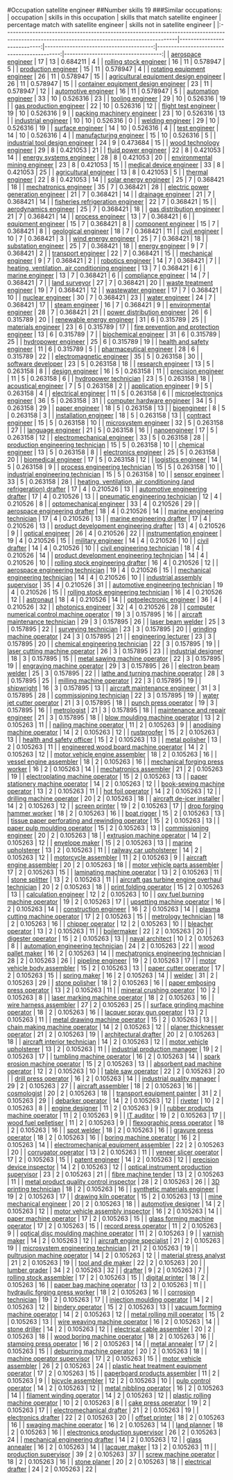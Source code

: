 #Occupation satellite engineer
##Number skills 19
###Similar occupations:
| occupation                                                                                                                                  |   skills in this occupation |   skills that match satellite engineer |   percentage match with satellite engineer |   skills not in satellite engineer |
|:--------------------------------------------------------------------------------------------------------------------------------------------|----------------------------:|---------------------------------------:|-------------------------------------------:|-----------------------------------:|
| [aerospace engineer](aerospace_engineer.md)                                                                                                 |                          17 |                                     13 |                                   0.684211 |                                  4 |
| [rolling stock engineer](rolling_stock_engineer.md)                                                                                         |                          16 |                                     11 |                                   0.578947 |                                  5 |
| [production engineer](production_engineer.md)                                                                                               |                          15 |                                     11 |                                   0.578947 |                                  4 |
| [rotating equipment engineer](rotating_equipment_engineer.md)                                                                               |                          26 |                                     11 |                                   0.578947 |                                 15 |
| [agricultural equipment design engineer](agricultural_equipment_design_engineer.md)                                                         |                          26 |                                     11 |                                   0.578947 |                                 15 |
| [container equipment design engineer](container_equipment_design_engineer.md)                                                               |                          23 |                                     11 |                                   0.578947 |                                 12 |
| [automotive engineer](automotive_engineer.md)                                                                                               |                          16 |                                     11 |                                   0.578947 |                                  5 |
| [automation engineer](automation_engineer.md)                                                                                               |                          33 |                                     10 |                                   0.526316 |                                 23 |
| [tooling engineer](tooling_engineer.md)                                                                                                     |                          29 |                                     10 |                                   0.526316 |                                 19 |
| [gas production engineer](gas_production_engineer.md)                                                                                       |                          22 |                                     10 |                                   0.526316 |                                 12 |
| [flight test engineer](flight_test_engineer.md)                                                                                             |                          19 |                                     10 |                                   0.526316 |                                  9 |
| [packing machinery engineer](packing_machinery_engineer.md)                                                                                 |                          23 |                                     10 |                                   0.526316 |                                 13 |
| [industrial engineer](industrial_engineer.md)                                                                                               |                          10 |                                     10 |                                   0.526316 |                                  0 |
| [welding engineer](welding_engineer.md)                                                                                                     |                          29 |                                     10 |                                   0.526316 |                                 19 |
| [surface engineer](surface_engineer.md)                                                                                                     |                          14 |                                     10 |                                   0.526316 |                                  4 |
| [test engineer](test_engineer.md)                                                                                                           |                          14 |                                     10 |                                   0.526316 |                                  4 |
| [manufacturing engineer](manufacturing_engineer.md)                                                                                         |                          15 |                                     10 |                                   0.526316 |                                  5 |
| [industrial tool design engineer](industrial_tool_design_engineer.md)                                                                       |                          24 |                                      9 |                                   0.473684 |                                 15 |
| [wood technology engineer](wood_technology_engineer.md)                                                                                     |                          29 |                                      8 |                                   0.421053 |                                 21 |
| [fluid power engineer](fluid_power_engineer.md)                                                                                             |                          22 |                                      8 |                                   0.421053 |                                 14 |
| [energy systems engineer](energy_systems_engineer.md)                                                                                       |                          28 |                                      8 |                                   0.421053 |                                 20 |
| [environmental mining engineer](environmental_mining_engineer.md)                                                                           |                          23 |                                      8 |                                   0.421053 |                                 15 |
| [medical device engineer](medical_device_engineer.md)                                                                                       |                          33 |                                      8 |                                   0.421053 |                                 25 |
| [agricultural engineer](agricultural_engineer.md)                                                                                           |                          13 |                                      8 |                                   0.421053 |                                  5 |
| [thermal engineer](thermal_engineer.md)                                                                                                     |                          22 |                                      8 |                                   0.421053 |                                 14 |
| [solar energy engineer](solar_energy_engineer.md)                                                                                           |                          25 |                                      7 |                                   0.368421 |                                 18 |
| [mechatronics engineer](mechatronics_engineer.md)                                                                                           |                          35 |                                      7 |                                   0.368421 |                                 28 |
| [electric power generation engineer](electric_power_generation_engineer.md)                                                                 |                          21 |                                      7 |                                   0.368421 |                                 14 |
| [drainage engineer](drainage_engineer.md)                                                                                                   |                          21 |                                      7 |                                   0.368421 |                                 14 |
| [fisheries refrigeration engineer](fisheries_refrigeration_engineer.md)                                                                     |                          22 |                                      7 |                                   0.368421 |                                 15 |
| [aerodynamics engineer](aerodynamics_engineer.md)                                                                                           |                          25 |                                      7 |                                   0.368421 |                                 18 |
| [gas distribution engineer](gas_distribution_engineer.md)                                                                                   |                          21 |                                      7 |                                   0.368421 |                                 14 |
| [process engineer](process_engineer.md)                                                                                                     |                          13 |                                      7 |                                   0.368421 |                                  6 |
| [equipment engineer](equipment_engineer.md)                                                                                                 |                          15 |                                      7 |                                   0.368421 |                                  8 |
| [component engineer](component_engineer.md)                                                                                                 |                          15 |                                      7 |                                   0.368421 |                                  8 |
| [geological engineer](geological_engineer.md)                                                                                               |                          18 |                                      7 |                                   0.368421 |                                 11 |
| [civil engineer](civil_engineer.md)                                                                                                         |                          10 |                                      7 |                                   0.368421 |                                  3 |
| [wind energy engineer](wind_energy_engineer.md)                                                                                             |                          25 |                                      7 |                                   0.368421 |                                 18 |
| [substation engineer](substation_engineer.md)                                                                                               |                          25 |                                      7 |                                   0.368421 |                                 18 |
| [energy engineer](energy_engineer.md)                                                                                                       |                           9 |                                      7 |                                   0.368421 |                                  2 |
| [transport engineer](transport_engineer.md)                                                                                                 |                          22 |                                      7 |                                   0.368421 |                                 15 |
| [mechanical engineer](mechanical_engineer.md)                                                                                               |                           9 |                                      7 |                                   0.368421 |                                  2 |
| [robotics engineer](robotics_engineer.md)                                                                                                   |                          14 |                                      7 |                                   0.368421 |                                  7 |
| [heating, ventilation, air conditioning engineer](heating,_ventilation,_air_conditioning_engineer.md)                                       |                          13 |                                      7 |                                   0.368421 |                                  6 |
| [marine engineer](marine_engineer.md)                                                                                                       |                          13 |                                      7 |                                   0.368421 |                                  6 |
| [compliance engineer](compliance_engineer.md)                                                                                               |                          14 |                                      7 |                                   0.368421 |                                  7 |
| [land surveyor](land_surveyor.md)                                                                                                           |                          27 |                                      7 |                                   0.368421 |                                 20 |
| [waste treatment engineer](waste_treatment_engineer.md)                                                                                     |                          19 |                                      7 |                                   0.368421 |                                 12 |
| [wastewater engineer](wastewater_engineer.md)                                                                                               |                          17 |                                      7 |                                   0.368421 |                                 10 |
| [nuclear engineer](nuclear_engineer.md)                                                                                                     |                          30 |                                      7 |                                   0.368421 |                                 23 |
| [water engineer](water_engineer.md)                                                                                                         |                          24 |                                      7 |                                   0.368421 |                                 17 |
| [steam engineer](steam_engineer.md)                                                                                                         |                          16 |                                      7 |                                   0.368421 |                                  9 |
| [environmental engineer](environmental_engineer.md)                                                                                         |                          28 |                                      7 |                                   0.368421 |                                 21 |
| [power distribution engineer](power_distribution_engineer.md)                                                                               |                          26 |                                      6 |                                   0.315789 |                                 20 |
| [renewable energy engineer](renewable_energy_engineer.md)                                                                                   |                          31 |                                      6 |                                   0.315789 |                                 25 |
| [materials engineer](materials_engineer.md)                                                                                                 |                          23 |                                      6 |                                   0.315789 |                                 17 |
| [fire prevention and protection engineer](fire_prevention_and_protection_engineer.md)                                                       |                          13 |                                      6 |                                   0.315789 |                                  7 |
| [biochemical engineer](biochemical_engineer.md)                                                                                             |                          31 |                                      6 |                                   0.315789 |                                 25 |
| [hydropower engineer](hydropower_engineer.md)                                                                                               |                          25 |                                      6 |                                   0.315789 |                                 19 |
| [health and safety engineer](health_and_safety_engineer.md)                                                                                 |                          11 |                                      6 |                                   0.315789 |                                  5 |
| [pharmaceutical engineer](pharmaceutical_engineer.md)                                                                                       |                          28 |                                      6 |                                   0.315789 |                                 22 |
| [electromagnetic engineer](electromagnetic_engineer.md)                                                                                     |                          35 |                                      5 |                                   0.263158 |                                 30 |
| [software developer](software_developer.md)                                                                                                 |                          23 |                                      5 |                                   0.263158 |                                 18 |
| [research engineer](research_engineer.md)                                                                                                   |                          13 |                                      5 |                                   0.263158 |                                  8 |
| [design engineer](design_engineer.md)                                                                                                       |                          16 |                                      5 |                                   0.263158 |                                 11 |
| [precision engineer](precision_engineer.md)                                                                                                 |                          11 |                                      5 |                                   0.263158 |                                  6 |
| [hydropower technician](hydropower_technician.md)                                                                                           |                          23 |                                      5 |                                   0.263158 |                                 18 |
| [acoustical engineer](acoustical_engineer.md)                                                                                               |                           7 |                                      5 |                                   0.263158 |                                  2 |
| [application engineer](application_engineer.md)                                                                                             |                           9 |                                      5 |                                   0.263158 |                                  4 |
| [electrical engineer](electrical_engineer.md)                                                                                               |                          11 |                                      5 |                                   0.263158 |                                  6 |
| [microelectronics engineer](microelectronics_engineer.md)                                                                                   |                          36 |                                      5 |                                   0.263158 |                                 31 |
| [computer hardware engineer](computer_hardware_engineer.md)                                                                                 |                          34 |                                      5 |                                   0.263158 |                                 29 |
| [paper engineer](paper_engineer.md)                                                                                                         |                          18 |                                      5 |                                   0.263158 |                                 13 |
| [bioengineer](bioengineer.md)                                                                                                               |                           8 |                                      5 |                                   0.263158 |                                  3 |
| [installation engineer](installation_engineer.md)                                                                                           |                          18 |                                      5 |                                   0.263158 |                                 13 |
| [contract engineer](contract_engineer.md)                                                                                                   |                          15 |                                      5 |                                   0.263158 |                                 10 |
| [microsystem engineer](microsystem_engineer.md)                                                                                             |                          32 |                                      5 |                                   0.263158 |                                 27 |
| [language engineer](language_engineer.md)                                                                                                   |                          21 |                                      5 |                                   0.263158 |                                 16 |
| [nanoengineer](nanoengineer.md)                                                                                                             |                          17 |                                      5 |                                   0.263158 |                                 12 |
| [electromechanical engineer](electromechanical_engineer.md)                                                                                 |                          33 |                                      5 |                                   0.263158 |                                 28 |
| [production engineering technician](production_engineering_technician.md)                                                                   |                          15 |                                      5 |                                   0.263158 |                                 10 |
| [chemical engineer](chemical_engineer.md)                                                                                                   |                          13 |                                      5 |                                   0.263158 |                                  8 |
| [electronics engineer](electronics_engineer.md)                                                                                             |                          25 |                                      5 |                                   0.263158 |                                 20 |
| [biomedical engineer](biomedical_engineer.md)                                                                                               |                          17 |                                      5 |                                   0.263158 |                                 12 |
| [logistics engineer](logistics_engineer.md)                                                                                                 |                          14 |                                      5 |                                   0.263158 |                                  9 |
| [process engineering technician](process_engineering_technician.md)                                                                         |                          15 |                                      5 |                                   0.263158 |                                 10 |
| [industrial engineering technician](industrial_engineering_technician.md)                                                                   |                          15 |                                      5 |                                   0.263158 |                                 10 |
| [sensor engineer](sensor_engineer.md)                                                                                                       |                          33 |                                      5 |                                   0.263158 |                                 28 |
| [heating, ventilation, air conditioning (and refrigeration) drafter](heating,_ventilation,_air_conditioning_(and_refrigeration)_drafter.md) |                          17 |                                      4 |                                   0.210526 |                                 13 |
| [automotive engineering drafter](automotive_engineering_drafter.md)                                                                         |                          17 |                                      4 |                                   0.210526 |                                 13 |
| [pneumatic engineering technician](pneumatic_engineering_technician.md)                                                                     |                          12 |                                      4 |                                   0.210526 |                                  8 |
| [optomechanical engineer](optomechanical_engineer.md)                                                                                       |                          33 |                                      4 |                                   0.210526 |                                 29 |
| [aerospace engineering drafter](aerospace_engineering_drafter.md)                                                                           |                          18 |                                      4 |                                   0.210526 |                                 14 |
| [marine engineering technician](marine_engineering_technician.md)                                                                           |                          17 |                                      4 |                                   0.210526 |                                 13 |
| [marine engineering drafter](marine_engineering_drafter.md)                                                                                 |                          17 |                                      4 |                                   0.210526 |                                 13 |
| [product development engineering drafter](product_development_engineering_drafter.md)                                                       |                          13 |                                      4 |                                   0.210526 |                                  9 |
| [optical engineer](optical_engineer.md)                                                                                                     |                          26 |                                      4 |                                   0.210526 |                                 22 |
| [instrumentation engineer](instrumentation_engineer.md)                                                                                     |                          19 |                                      4 |                                   0.210526 |                                 15 |
| [military engineer](military_engineer.md)                                                                                                   |                          14 |                                      4 |                                   0.210526 |                                 10 |
| [civil drafter](civil_drafter.md)                                                                                                           |                          14 |                                      4 |                                   0.210526 |                                 10 |
| [civil engineering technician](civil_engineering_technician.md)                                                                             |                          18 |                                      4 |                                   0.210526 |                                 14 |
| [product development engineering technician](product_development_engineering_technician.md)                                                 |                          14 |                                      4 |                                   0.210526 |                                 10 |
| [rolling stock engineering drafter](rolling_stock_engineering_drafter.md)                                                                   |                          16 |                                      4 |                                   0.210526 |                                 12 |
| [aerospace engineering technician](aerospace_engineering_technician.md)                                                                     |                          19 |                                      4 |                                   0.210526 |                                 15 |
| [mechanical engineering technician](mechanical_engineering_technician.md)                                                                   |                          14 |                                      4 |                                   0.210526 |                                 10 |
| [industrial assembly supervisor](industrial_assembly_supervisor.md)                                                                         |                          35 |                                      4 |                                   0.210526 |                                 31 |
| [automotive engineering technician](automotive_engineering_technician.md)                                                                   |                          19 |                                      4 |                                   0.210526 |                                 15 |
| [rolling stock engineering technician](rolling_stock_engineering_technician.md)                                                             |                          16 |                                      4 |                                   0.210526 |                                 12 |
| [astronaut](astronaut.md)                                                                                                                   |                          18 |                                      4 |                                   0.210526 |                                 14 |
| [optoelectronic engineer](optoelectronic_engineer.md)                                                                                       |                          36 |                                      4 |                                   0.210526 |                                 32 |
| [photonics engineer](photonics_engineer.md)                                                                                                 |                          32 |                                      4 |                                   0.210526 |                                 28 |
| [computer numerical control machine operator](computer_numerical_control_machine_operator.md)                                               |                          19 |                                      3 |                                   0.157895 |                                 16 |
| [aircraft maintenance technician](aircraft_maintenance_technician.md)                                                                       |                          29 |                                      3 |                                   0.157895 |                                 26 |
| [laser beam welder](laser_beam_welder.md)                                                                                                   |                          25 |                                      3 |                                   0.157895 |                                 22 |
| [surveying technician](surveying_technician.md)                                                                                             |                          23 |                                      3 |                                   0.157895 |                                 20 |
| [grinding machine operator](grinding_machine_operator.md)                                                                                   |                          24 |                                      3 |                                   0.157895 |                                 21 |
| [engineering lecturer](engineering_lecturer.md)                                                                                             |                          23 |                                      3 |                                   0.157895 |                                 20 |
| [chemical engineering technician](chemical_engineering_technician.md)                                                                       |                          22 |                                      3 |                                   0.157895 |                                 19 |
| [laser cutting machine operator](laser_cutting_machine_operator.md)                                                                         |                          26 |                                      3 |                                   0.157895 |                                 23 |
| [industrial designer](industrial_designer.md)                                                                                               |                          18 |                                      3 |                                   0.157895 |                                 15 |
| [metal sawing machine operator](metal_sawing_machine_operator.md)                                                                           |                          22 |                                      3 |                                   0.157895 |                                 19 |
| [engraving machine operator](engraving_machine_operator.md)                                                                                 |                          29 |                                      3 |                                   0.157895 |                                 26 |
| [electron beam welder](electron_beam_welder.md)                                                                                             |                          25 |                                      3 |                                   0.157895 |                                 22 |
| [lathe and turning machine operator](lathe_and_turning_machine_operator.md)                                                                 |                          28 |                                      3 |                                   0.157895 |                                 25 |
| [milling machine operator](milling_machine_operator.md)                                                                                     |                          22 |                                      3 |                                   0.157895 |                                 19 |
| [shipwright](shipwright.md)                                                                                                                 |                          16 |                                      3 |                                   0.157895 |                                 13 |
| [aircraft maintenance engineer](aircraft_maintenance_engineer.md)                                                                           |                          31 |                                      3 |                                   0.157895 |                                 28 |
| [commissioning technician](commissioning_technician.md)                                                                                     |                          22 |                                      3 |                                   0.157895 |                                 19 |
| [water jet cutter operator](water_jet_cutter_operator.md)                                                                                   |                          21 |                                      3 |                                   0.157895 |                                 18 |
| [punch press operator](punch_press_operator.md)                                                                                             |                          19 |                                      3 |                                   0.157895 |                                 16 |
| [metrologist](metrologist.md)                                                                                                               |                          21 |                                      3 |                                   0.157895 |                                 18 |
| [maintenance and repair engineer](maintenance_and_repair_engineer.md)                                                                       |                          21 |                                      3 |                                   0.157895 |                                 18 |
| [blow moulding machine operator](blow_moulding_machine_operator.md)                                                                         |                          13 |                                      2 |                                   0.105263 |                                 11 |
| [nailing machine operator](nailing_machine_operator.md)                                                                                     |                          11 |                                      2 |                                   0.105263 |                                  9 |
| [anodising machine operator](anodising_machine_operator.md)                                                                                 |                          14 |                                      2 |                                   0.105263 |                                 12 |
| [rustproofer](rustproofer.md)                                                                                                               |                          15 |                                      2 |                                   0.105263 |                                 13 |
| [health and safety officer](health_and_safety_officer.md)                                                                                   |                          15 |                                      2 |                                   0.105263 |                                 13 |
| [metal polisher](metal_polisher.md)                                                                                                         |                          13 |                                      2 |                                   0.105263 |                                 11 |
| [engineered wood board machine operator](engineered_wood_board_machine_operator.md)                                                         |                          14 |                                      2 |                                   0.105263 |                                 12 |
| [motor vehicle engine assembler](motor_vehicle_engine_assembler.md)                                                                         |                          18 |                                      2 |                                   0.105263 |                                 16 |
| [vessel engine assembler](vessel_engine_assembler.md)                                                                                       |                          18 |                                      2 |                                   0.105263 |                                 16 |
| [mechanical forging press worker](mechanical_forging_press_worker.md)                                                                       |                          16 |                                      2 |                                   0.105263 |                                 14 |
| [mechatronics assembler](mechatronics_assembler.md)                                                                                         |                          21 |                                      2 |                                   0.105263 |                                 19 |
| [electroplating machine operator](electroplating_machine_operator.md)                                                                       |                          15 |                                      2 |                                   0.105263 |                                 13 |
| [paper stationery machine operator](paper_stationery_machine_operator.md)                                                                   |                          14 |                                      2 |                                   0.105263 |                                 12 |
| [book-sewing machine operator](book-sewing_machine_operator.md)                                                                             |                          13 |                                      2 |                                   0.105263 |                                 11 |
| [hot foil operator](hot_foil_operator.md)                                                                                                   |                          14 |                                      2 |                                   0.105263 |                                 12 |
| [drilling machine operator](drilling_machine_operator.md)                                                                                   |                          20 |                                      2 |                                   0.105263 |                                 18 |
| [aircraft de-icer installer](aircraft_de-icer_installer.md)                                                                                 |                          14 |                                      2 |                                   0.105263 |                                 12 |
| [screen printer](screen_printer.md)                                                                                                         |                          19 |                                      2 |                                   0.105263 |                                 17 |
| [drop forging hammer worker](drop_forging_hammer_worker.md)                                                                                 |                          18 |                                      2 |                                   0.105263 |                                 16 |
| [boat rigger](boat_rigger.md)                                                                                                               |                          15 |                                      2 |                                   0.105263 |                                 13 |
| [tissue paper perforating and rewinding operator](tissue_paper_perforating_and_rewinding_operator.md)                                       |                          15 |                                      2 |                                   0.105263 |                                 13 |
| [paper pulp moulding operator](paper_pulp_moulding_operator.md)                                                                             |                          15 |                                      2 |                                   0.105263 |                                 13 |
| [commissioning engineer](commissioning_engineer.md)                                                                                         |                          20 |                                      2 |                                   0.105263 |                                 18 |
| [extrusion machine operator](extrusion_machine_operator.md)                                                                                 |                          14 |                                      2 |                                   0.105263 |                                 12 |
| [envelope maker](envelope_maker.md)                                                                                                         |                          15 |                                      2 |                                   0.105263 |                                 13 |
| [marine upholsterer](marine_upholsterer.md)                                                                                                 |                          13 |                                      2 |                                   0.105263 |                                 11 |
| [railway car upholsterer](railway_car_upholsterer.md)                                                                                       |                          14 |                                      2 |                                   0.105263 |                                 12 |
| [motorcycle assembler](motorcycle_assembler.md)                                                                                             |                          11 |                                      2 |                                   0.105263 |                                  9 |
| [aircraft engine assembler](aircraft_engine_assembler.md)                                                                                   |                          20 |                                      2 |                                   0.105263 |                                 18 |
| [motor vehicle parts assembler](motor_vehicle_parts_assembler.md)                                                                           |                          17 |                                      2 |                                   0.105263 |                                 15 |
| [laminating machine operator](laminating_machine_operator.md)                                                                               |                          13 |                                      2 |                                   0.105263 |                                 11 |
| [stone splitter](stone_splitter.md)                                                                                                         |                          13 |                                      2 |                                   0.105263 |                                 11 |
| [aircraft gas turbine engine overhaul technician](aircraft_gas_turbine_engine_overhaul_technician.md)                                       |                          20 |                                      2 |                                   0.105263 |                                 18 |
| [print folding operator](print_folding_operator.md)                                                                                         |                          15 |                                      2 |                                   0.105263 |                                 13 |
| [calculation engineer](calculation_engineer.md)                                                                                             |                          12 |                                      2 |                                   0.105263 |                                 10 |
| [oxy fuel burning machine operator](oxy_fuel_burning_machine_operator.md)                                                                   |                          19 |                                      2 |                                   0.105263 |                                 17 |
| [upsetting machine operator](upsetting_machine_operator.md)                                                                                 |                          16 |                                      2 |                                   0.105263 |                                 14 |
| [construction engineer](construction_engineer.md)                                                                                           |                          16 |                                      2 |                                   0.105263 |                                 14 |
| [plasma cutting machine operator](plasma_cutting_machine_operator.md)                                                                       |                          17 |                                      2 |                                   0.105263 |                                 15 |
| [metrology technician](metrology_technician.md)                                                                                             |                          18 |                                      2 |                                   0.105263 |                                 16 |
| [chipper operator](chipper_operator.md)                                                                                                     |                          12 |                                      2 |                                   0.105263 |                                 10 |
| [bleacher operator](bleacher_operator.md)                                                                                                   |                          13 |                                      2 |                                   0.105263 |                                 11 |
| [boilermaker](boilermaker.md)                                                                                                               |                          22 |                                      2 |                                   0.105263 |                                 20 |
| [digester operator](digester_operator.md)                                                                                                   |                          15 |                                      2 |                                   0.105263 |                                 13 |
| [naval architect](naval_architect.md)                                                                                                       |                          10 |                                      2 |                                   0.105263 |                                  8 |
| [automation engineering technician](automation_engineering_technician.md)                                                                   |                          24 |                                      2 |                                   0.105263 |                                 22 |
| [wood pallet maker](wood_pallet_maker.md)                                                                                                   |                          16 |                                      2 |                                   0.105263 |                                 14 |
| [mechatronics engineering technician](mechatronics_engineering_technician.md)                                                               |                          28 |                                      2 |                                   0.105263 |                                 26 |
| [pipeline engineer](pipeline_engineer.md)                                                                                                   |                          19 |                                      2 |                                   0.105263 |                                 17 |
| [motor vehicle body assembler](motor_vehicle_body_assembler.md)                                                                             |                          15 |                                      2 |                                   0.105263 |                                 13 |
| [paper cutter operator](paper_cutter_operator.md)                                                                                           |                          17 |                                      2 |                                   0.105263 |                                 15 |
| [spring maker](spring_maker.md)                                                                                                             |                          16 |                                      2 |                                   0.105263 |                                 14 |
| [welder](welder.md)                                                                                                                         |                          31 |                                      2 |                                   0.105263 |                                 29 |
| [stone polisher](stone_polisher.md)                                                                                                         |                          18 |                                      2 |                                   0.105263 |                                 16 |
| [paper embosing press operator](paper_embosing_press_operator.md)                                                                           |                          13 |                                      2 |                                   0.105263 |                                 11 |
| [mineral crushing operator](mineral_crushing_operator.md)                                                                                   |                          10 |                                      2 |                                   0.105263 |                                  8 |
| [laser marking machine operator](laser_marking_machine_operator.md)                                                                         |                          18 |                                      2 |                                   0.105263 |                                 16 |
| [wire harness assembler](wire_harness_assembler.md)                                                                                         |                          27 |                                      2 |                                   0.105263 |                                 25 |
| [surface grinding machine operator](surface_grinding_machine_operator.md)                                                                   |                          18 |                                      2 |                                   0.105263 |                                 16 |
| [lacquer spray gun operator](lacquer_spray_gun_operator.md)                                                                                 |                          13 |                                      2 |                                   0.105263 |                                 11 |
| [metal drawing machine operator](metal_drawing_machine_operator.md)                                                                         |                          15 |                                      2 |                                   0.105263 |                                 13 |
| [chain making machine operator](chain_making_machine_operator.md)                                                                           |                          14 |                                      2 |                                   0.105263 |                                 12 |
| [planer thicknesser operator](planer_thicknesser_operator.md)                                                                               |                          21 |                                      2 |                                   0.105263 |                                 19 |
| [architectural drafter](architectural_drafter.md)                                                                                           |                          20 |                                      2 |                                   0.105263 |                                 18 |
| [aircraft interior technician](aircraft_interior_technician.md)                                                                             |                          14 |                                      2 |                                   0.105263 |                                 12 |
| [motor vehicle upholsterer](motor_vehicle_upholsterer.md)                                                                                   |                          13 |                                      2 |                                   0.105263 |                                 11 |
| [industrial production manager](industrial_production_manager.md)                                                                           |                          19 |                                      2 |                                   0.105263 |                                 17 |
| [tumbling machine operator](tumbling_machine_operator.md)                                                                                   |                          16 |                                      2 |                                   0.105263 |                                 14 |
| [spark erosion machine operator](spark_erosion_machine_operator.md)                                                                         |                          15 |                                      2 |                                   0.105263 |                                 13 |
| [absorbent pad machine operator](absorbent_pad_machine_operator.md)                                                                         |                          12 |                                      2 |                                   0.105263 |                                 10 |
| [table saw operator](table_saw_operator.md)                                                                                                 |                          22 |                                      2 |                                   0.105263 |                                 20 |
| [drill press operator](drill_press_operator.md)                                                                                             |                          16 |                                      2 |                                   0.105263 |                                 14 |
| [industrial quality manager](industrial_quality_manager.md)                                                                                 |                          29 |                                      2 |                                   0.105263 |                                 27 |
| [aircraft assembler](aircraft_assembler.md)                                                                                                 |                          18 |                                      2 |                                   0.105263 |                                 16 |
| [cosmologist](cosmologist.md)                                                                                                               |                          20 |                                      2 |                                   0.105263 |                                 18 |
| [transport equipment painter](transport_equipment_painter.md)                                                                               |                          31 |                                      2 |                                   0.105263 |                                 29 |
| [debarker operator](debarker_operator.md)                                                                                                   |                          14 |                                      2 |                                   0.105263 |                                 12 |
| [riveter](riveter.md)                                                                                                                       |                          10 |                                      2 |                                   0.105263 |                                  8 |
| [engine designer](engine_designer.md)                                                                                                       |                          11 |                                      2 |                                   0.105263 |                                  9 |
| [rubber products machine operator](rubber_products_machine_operator.md)                                                                     |                          11 |                                      2 |                                   0.105263 |                                  9 |
| [IT auditor](IT_auditor.md)                                                                                                                 |                          19 |                                      2 |                                   0.105263 |                                 17 |
| [wood fuel pelletiser](wood_fuel_pelletiser.md)                                                                                             |                          11 |                                      2 |                                   0.105263 |                                  9 |
| [flexographic press operator](flexographic_press_operator.md)                                                                               |                          18 |                                      2 |                                   0.105263 |                                 16 |
| [spot welder](spot_welder.md)                                                                                                               |                          18 |                                      2 |                                   0.105263 |                                 16 |
| [gravure press operator](gravure_press_operator.md)                                                                                         |                          18 |                                      2 |                                   0.105263 |                                 16 |
| [boring machine operator](boring_machine_operator.md)                                                                                       |                          16 |                                      2 |                                   0.105263 |                                 14 |
| [electromechanical equipment assembler](electromechanical_equipment_assembler.md)                                                           |                          22 |                                      2 |                                   0.105263 |                                 20 |
| [corrugator operator](corrugator_operator.md)                                                                                               |                          13 |                                      2 |                                   0.105263 |                                 11 |
| [veneer slicer operator](veneer_slicer_operator.md)                                                                                         |                          17 |                                      2 |                                   0.105263 |                                 15 |
| [patent engineer](patent_engineer.md)                                                                                                       |                          14 |                                      2 |                                   0.105263 |                                 12 |
| [precision device inspector](precision_device_inspector.md)                                                                                 |                          14 |                                      2 |                                   0.105263 |                                 12 |
| [optical instrument production supervisor](optical_instrument_production_supervisor.md)                                                     |                          23 |                                      2 |                                   0.105263 |                                 21 |
| [fibre machine tender](fibre_machine_tender.md)                                                                                             |                          13 |                                      2 |                                   0.105263 |                                 11 |
| [metal product quality control inspector](metal_product_quality_control_inspector.md)                                                       |                          28 |                                      2 |                                   0.105263 |                                 26 |
| [3D printing technician](3D_printing_technician.md)                                                                                         |                          18 |                                      2 |                                   0.105263 |                                 16 |
| [synthetic materials engineer](synthetic_materials_engineer.md)                                                                             |                          19 |                                      2 |                                   0.105263 |                                 17 |
| [drawing kiln operator](drawing_kiln_operator.md)                                                                                           |                          15 |                                      2 |                                   0.105263 |                                 13 |
| [mine mechanical engineer](mine_mechanical_engineer.md)                                                                                     |                          20 |                                      2 |                                   0.105263 |                                 18 |
| [automotive designer](automotive_designer.md)                                                                                               |                          14 |                                      2 |                                   0.105263 |                                 12 |
| [motor vehicle assembly inspector](motor_vehicle_assembly_inspector.md)                                                                     |                          16 |                                      2 |                                   0.105263 |                                 14 |
| [paper machine operator](paper_machine_operator.md)                                                                                         |                          17 |                                      2 |                                   0.105263 |                                 15 |
| [glass forming machine operator](glass_forming_machine_operator.md)                                                                         |                          17 |                                      2 |                                   0.105263 |                                 15 |
| [record press operator](record_press_operator.md)                                                                                           |                          11 |                                      2 |                                   0.105263 |                                  9 |
| [optical disc moulding machine operator](optical_disc_moulding_machine_operator.md)                                                         |                          11 |                                      2 |                                   0.105263 |                                  9 |
| [varnish maker](varnish_maker.md)                                                                                                           |                          14 |                                      2 |                                   0.105263 |                                 12 |
| [aircraft engine specialist](aircraft_engine_specialist.md)                                                                                 |                          21 |                                      2 |                                   0.105263 |                                 19 |
| [microsystem engineering technician](microsystem_engineering_technician.md)                                                                 |                          21 |                                      2 |                                   0.105263 |                                 19 |
| [pultrusion machine operator](pultrusion_machine_operator.md)                                                                               |                          14 |                                      2 |                                   0.105263 |                                 12 |
| [material stress analyst](material_stress_analyst.md)                                                                                       |                          21 |                                      2 |                                   0.105263 |                                 19 |
| [tool and die maker](tool_and_die_maker.md)                                                                                                 |                          22 |                                      2 |                                   0.105263 |                                 20 |
| [lumber grader](lumber_grader.md)                                                                                                           |                          34 |                                      2 |                                   0.105263 |                                 32 |
| [drafter](drafter.md)                                                                                                                       |                           9 |                                      2 |                                   0.105263 |                                  7 |
| [rolling stock assembler](rolling_stock_assembler.md)                                                                                       |                          17 |                                      2 |                                   0.105263 |                                 15 |
| [digital printer](digital_printer.md)                                                                                                       |                          18 |                                      2 |                                   0.105263 |                                 16 |
| [paper bag machine operator](paper_bag_machine_operator.md)                                                                                 |                          13 |                                      2 |                                   0.105263 |                                 11 |
| [hydraulic forging press worker](hydraulic_forging_press_worker.md)                                                                         |                          18 |                                      2 |                                   0.105263 |                                 16 |
| [corrosion technician](corrosion_technician.md)                                                                                             |                          19 |                                      2 |                                   0.105263 |                                 17 |
| [injection moulding operator](injection_moulding_operator.md)                                                                               |                          14 |                                      2 |                                   0.105263 |                                 12 |
| [bindery operator](bindery_operator.md)                                                                                                     |                          15 |                                      2 |                                   0.105263 |                                 13 |
| [vacuum forming machine operator](vacuum_forming_machine_operator.md)                                                                       |                          14 |                                      2 |                                   0.105263 |                                 12 |
| [metal rolling mill operator](metal_rolling_mill_operator.md)                                                                               |                          15 |                                      2 |                                   0.105263 |                                 13 |
| [wire weaving machine operator](wire_weaving_machine_operator.md)                                                                           |                          16 |                                      2 |                                   0.105263 |                                 14 |
| [stone driller](stone_driller.md)                                                                                                           |                          14 |                                      2 |                                   0.105263 |                                 12 |
| [electrical cable assembler](electrical_cable_assembler.md)                                                                                 |                          20 |                                      2 |                                   0.105263 |                                 18 |
| [wood boring machine operator](wood_boring_machine_operator.md)                                                                             |                          18 |                                      2 |                                   0.105263 |                                 16 |
| [stamping press operator](stamping_press_operator.md)                                                                                       |                          16 |                                      2 |                                   0.105263 |                                 14 |
| [metal annealer](metal_annealer.md)                                                                                                         |                          17 |                                      2 |                                   0.105263 |                                 15 |
| [deburring machine operator](deburring_machine_operator.md)                                                                                 |                          20 |                                      2 |                                   0.105263 |                                 18 |
| [machine operator supervisor](machine_operator_supervisor.md)                                                                               |                          17 |                                      2 |                                   0.105263 |                                 15 |
| [motor vehicle assembler](motor_vehicle_assembler.md)                                                                                       |                          26 |                                      2 |                                   0.105263 |                                 24 |
| [plastic heat treatment equipment operator](plastic_heat_treatment_equipment_operator.md)                                                   |                          17 |                                      2 |                                   0.105263 |                                 15 |
| [paperboard products assembler](paperboard_products_assembler.md)                                                                           |                          11 |                                      2 |                                   0.105263 |                                  9 |
| [bicycle assembler](bicycle_assembler.md)                                                                                                   |                          12 |                                      2 |                                   0.105263 |                                 10 |
| [pulp control operator](pulp_control_operator.md)                                                                                           |                          14 |                                      2 |                                   0.105263 |                                 12 |
| [metal nibbling operator](metal_nibbling_operator.md)                                                                                       |                          16 |                                      2 |                                   0.105263 |                                 14 |
| [filament winding operator](filament_winding_operator.md)                                                                                   |                          14 |                                      2 |                                   0.105263 |                                 12 |
| [plastic rolling machine operator](plastic_rolling_machine_operator.md)                                                                     |                          10 |                                      2 |                                   0.105263 |                                  8 |
| [cake press operator](cake_press_operator.md)                                                                                               |                          19 |                                      2 |                                   0.105263 |                                 17 |
| [electromechanical drafter](electromechanical_drafter.md)                                                                                   |                          21 |                                      2 |                                   0.105263 |                                 19 |
| [electronics drafter](electronics_drafter.md)                                                                                               |                          22 |                                      2 |                                   0.105263 |                                 20 |
| [offset printer](offset_printer.md)                                                                                                         |                          18 |                                      2 |                                   0.105263 |                                 16 |
| [swaging machine operator](swaging_machine_operator.md)                                                                                     |                          16 |                                      2 |                                   0.105263 |                                 14 |
| [land planner](land_planner.md)                                                                                                             |                          18 |                                      2 |                                   0.105263 |                                 16 |
| [electronics production supervisor](electronics_production_supervisor.md)                                                                   |                          26 |                                      2 |                                   0.105263 |                                 24 |
| [mechanical engineering drafter](mechanical_engineering_drafter.md)                                                                         |                          14 |                                      2 |                                   0.105263 |                                 12 |
| [glass annealer](glass_annealer.md)                                                                                                         |                          16 |                                      2 |                                   0.105263 |                                 14 |
| [lacquer maker](lacquer_maker.md)                                                                                                           |                          13 |                                      2 |                                   0.105263 |                                 11 |
| [production supervisor](production_supervisor.md)                                                                                           |                          39 |                                      2 |                                   0.105263 |                                 37 |
| [screw machine operator](screw_machine_operator.md)                                                                                         |                          18 |                                      2 |                                   0.105263 |                                 16 |
| [stone planer](stone_planer.md)                                                                                                             |                          20 |                                      2 |                                   0.105263 |                                 18 |
| [electrical drafter](electrical_drafter.md)                                                                                                 |                          24 |                                      2 |                                   0.105263 |                                 22 |
